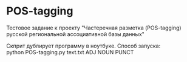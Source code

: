 # POS-tagging
Тестовое задание к проекту "Частеречная разметка (POS-tagging) русской региональной ассоциативной базы данных"

Скприт дублирует программу в ноутбуке. Способ запуска:\
python POS-tagging.py text.txt ADJ NOUN PUNCT
